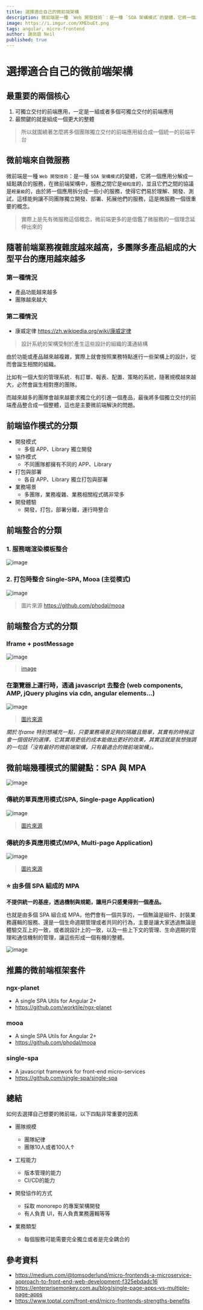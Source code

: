 ```yaml
---
title: 選擇適合自己的微前端架構
description: 微前端是一種 `Web 開發技術`：是一種 `SOA 架構模式`的變體，它將一個應用分解成一組鬆耦合的服務，在微前端架構中，服務之間它是`細粒度`的，並且它們之間的協議是`輕量級`的，由於將一個應用拆分成一些小的服務，使得它們易於理解、開發、測試，這樣能夠讓不同團隊獨立開發、部署、拓展他們的服務，這是微服務一個很重要的概念。
image: https://i.imgur.com/XMEbuEt.png
tags: angular, micro-frontend
author: 謝尚庭 Neil
published: true
---
```


# 選擇適合自己的微前端架構

## 最重要的兩個核心

1. 可獨立交付的前端應用，一定是一組或者多個可獨立交付的前端應用
2. 最關鍵的就是組成一個更大的整體

> 所以就圍繞著怎麼將多個團隊獨立交付的前端應用組合成一個統一的前端平台

## 微前端來自微服務

微前端是一種 `Web 開發技術`：是一種 `SOA 架構模式`的變體，它將一個應用分解成一組鬆耦合的服務，在微前端架構中，服務之間它是`細粒度`的，並且它們之間的協議是`輕量級`的，由於將一個應用拆分成一些小的服務，使得它們易於理解、開發、測試，這樣能夠讓不同團隊獨立開發、部署、拓展他們的服務，這是微服務一個很重要的概念。

> 實際上是先有微服務這個概念，微前端更多的是借鑑了微服務的一個理念延伸出來的

## 隨著前端業務複雜度越來越高，多團隊多產品組成的大型平台的應用越來越多

### 第一種情況

- 產品功能越來越多
- 團隊越來越大

### 第二種情況

- 康威定律
  <https://zh.wikipedia.org/wiki/康威定律>

> 設計系統的架構受制於產生這些設計的組織的溝通結構

由於功能或產品越來越複雜，實際上就會按照業務特點進行一些架構上的設計，從而會誕生相關的組織。

比如有一個大型的管理系統．有訂單、報表、配置、策略的系統，隨著規模越來越大，必然會誕生相對應的團隊。

而越來越多的團隊會越來越要求獨立化的引進一個產品，最後將多個獨立交付的前端產品整合成一個整體，這也是主要微前端解決的問題。

## 前端協作模式的分類

- 開發模式
  - 多個 APP、Library 獨立開發
- 協作模式
  - 不同團隊都擁有不同的 APP、Library
- 打包與部署
  - 各自 APP、Library 獨立打包與部署
- 業務場景
  - 多團隊，業務複雜、業務相關程式碼非常多
- 開發體驗
  - 開發，打包，部署分離，運行時整合

## 前端整合的分類

### 1. 服務端渲染模板整合

![image](https://i.imgur.com/qdP5Ezb.png)

### 2. 打包時整合 Single-SPA, Mooa (主從模式)

![image](https://phodal.github.io/mooa/docs/mooa.png)

> 圖片來源 <https://github.com/phodal/mooa>

## 前端整合方式的分類

### Iframe + postMessage

![image](https://www.einfochips.com/blog/wp-content/uploads/2016/07/iframe-figure3.png)

> [image](https://www.einfochips.com/blog/using-iframe-for-cross-domain-communication-in-enterprise-networks/)

### 在瀏覽器上運行時，透過 javascript 去整合 (web components, AMP, jQuery plugins via cdn, angular elements...)

![image](https://bs-uploads.toptal.io/blackfish-uploads/uploaded_file/file/57219/image-1570616238950-e2a18963217427699df3de4d2be7bea5.png)

> [圖片來源](https://www.toptal.com/front-end/micro-frontends-strengths-benefits)

*關於 Iframe 特別想補充一點，只要業務場景足夠的隔離且簡單，其實有的時候這會一個很好的選擇，它其實用更低的成本能做出更好的效果，其實這就是我想強調的一句話「沒有最好的微前端架構，只有最適合的微前端架構」。*

## 微前端幾種模式的關鍵點：SPA 與 MPA

![image](https://i.imgur.com/WNr1pmp.png)

### 傳統的單頁應用模式(SPA, Single-page Application)

![image](https://enterprisemonkey.com.au/wp-content/uploads/2018/06/spa-lifecycle.png)

> [圖片來源](https://enterprisemonkey.com.au/blog/single-page-apps-vs-multiple-page-apps)

### 傳統的多頁應用模式(MPA, Multi-page Application)

![image](https://enterprisemonkey.com.au/wp-content/uploads/2018/06/mpa-lifecycle.png)

> [圖片來源](https://enterprisemonkey.com.au/blog/single-page-apps-vs-multiple-page-apps)

### ⭐ 由多個 SPA 組成的 MPA

**不提供統一的基座，透過機制與規範，讓用戶只感覺得到一個產品。**

也就是由多個 SPA 組合成 MPA，他們會有一個共享的，一個無論是組件、封裝業務邏輯的服務、還是一個生命週期管理或者共同的行為，主要是讓大家透過無論是體驗交互上的一致，或者說設計上的一致，以及一些上下文的管理、生命週期的管理和通信機制的管理，讓這些形成一個有機的整體。

![image](https://i.imgur.com/XMEbuEt.png)

## 推薦的微前端框架套件

### ngx-planet

- A single SPA Utils for Angular 2+
- <https://github.com/worktile/ngx-planet>

### mooa

- A single SPA Utils for Angular 2+
- <https://github.com/phodal/mooa>

### single-spa

- A javascript framework for front-end micro-services
- <https://github.com/single-spa/single-spa>

## 總結

如何去選擇自己想要的微前端，以下四點非常重要的因素

- 團隊規模
  - 團隊紀律
  - 團隊10人或者100人↑

- 工程能力
  - 版本管理的能力
  - CI/CD的能力

- 開發協作的方式
  - 採取 monorepo 的專案架構開發
  - 有人負責 UI，有人負責業務邏輯等等

- 業務類型
  - 每個服務可能需要完全獨立或者是完全耦合的

## 參考資料

- <https://medium.com/@tomsoderlund/micro-frontends-a-microservice-approach-to-front-end-web-development-f325ebdadc16>
- <https://enterprisemonkey.com.au/blog/single-page-apps-vs-multiple-page-apps>
- <https://www.toptal.com/front-end/micro-frontends-strengths-benefits>
